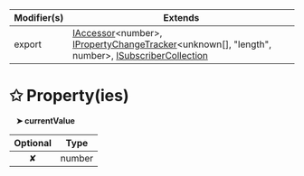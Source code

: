 | Modifier(s)                            | Extends                                    |
|----------------------------------------|--------------------------------------------|
| export | [IAccessor](/runtime/interface/observation/iaccessor.md)&lt;number&gt;, [IPropertyChangeTracker](/runtime/interface/observation/ipropertychangetracker.md)&lt;unknown[], "length", number&gt;, [ISubscriberCollection](/runtime/interface/observation/isubscribercollection.md) |

# &#10025; Property(ies)

&nbsp;&nbsp; **&#10148; currentValue**

| Optional                           | Type                         |
|:----------------------------------:|------------------------------|
| ✘ | number |